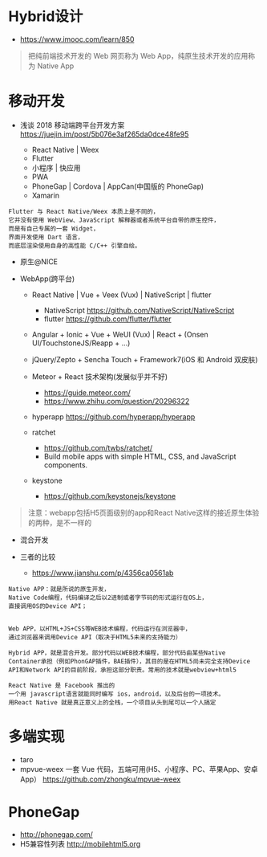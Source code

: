 # Hybrid设计

- <https://www.imooc.com/learn/850>

> 把纯前端技术开发的 Web 网页称为 Web App，纯原生技术开发的应用称为 Native App 

# 移动开发

- 浅谈 2018 移动端跨平台开发方案 https://juejin.im/post/5b076e3af265da0dce48fe95

  - React Native | Weex 
  - Flutter
  - 小程序 | 快应用
  - PWA  
  - PhoneGap | Cordova | AppCan(中国版的 PhoneGap)
  - Xamarin

```
Flutter 与 React Native/Weex 本质上是不同的，
它并没有使用 WebView、JavaScript 解释器或者系统平台自带的原生控件，
而是有自己专属的一套 Widget，
界面开发使用 Dart 语言，
而底层渲染使用自身的高性能 C/C++ 引擎自绘。
```

- 原生@NICE

- WebApp(跨平台)

  - React Native | Vue + Veex (Vux) | NativeScript | flutter

    - NativeScript <https://github.com/NativeScript/NativeScript>
    - flutter <https://github.com/flutter/flutter>

  - Angular + Ionic + Vue + WeUI (Vux) | React + (Onsen UI/TouchstoneJS/Reapp + ...)

  - jQuery/Zepto + Sencha Touch + Framework7(iOS 和 Android 双皮肤)

  - Meteor + React 技术架构(发展似乎并不好)

    - <https://guide.meteor.com/>
    - <https://www.zhihu.com/question/20296322>

  - hyperapp <https://github.com/hyperapp/hyperapp>

  - ratchet

    - <https://github.com/twbs/ratchet/>
    - Build mobile apps with simple HTML, CSS, and JavaScript components.

  - keystone

    - <https://github.com/keystonejs/keystone>

> 注意：webapp包括H5页面级别的app和React Native这样的接近原生体验的两种，是不一样的

- 混合开发
- 三者的比较

  - <https://www.jianshu.com/p/4356ca0561ab>

```shell
Native APP：就是所说的原生开发，
Native Code编程，代码编译之后以2进制或者字节码的形式运行在OS上，
直接调用OS的Device API；


Web APP，以HTML+JS+CSS等WEB技术编程，代码运行在浏览器中，
通过浏览器来调用Device API（取决于HTML5未来的支持能力）

Hybrid APP，就是混合开发。部分代码以WEB技术编程，部分代码由某些Native Container承担（例如PhonGAP插件，BAE插件），其目的是在HTML5尚未完全支持Device API和Network API的目前阶段，承担这部分职责。常用的技术就是webview+html5

React Native 是 Facebook 推出的
一个用 javascript语言就能同时编写 ios，android，以及后台的一项技术。
用React Native 就是真正意义上的全栈，一个项目从头到尾可以一个人搞定
```

# 多端实现

- taro
- mpvue-weex 一套 Vue 代码，五端可用(H5、小程序、PC、苹果App、安卓App） https://github.com/zhongku/mpvue-weex

# PhoneGap

- <http://phonegap.com/>
- H5兼容性列表 <http://mobilehtml5.org>